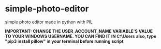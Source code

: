 # simple-photo-editor
simple photo editor made in python with PIL

**IMPORTANT: CHANGE THE USER_ACCOUNT_NAME VARIABLE'S VALUE TO YOUR WINDOWS USERNAME. YOU CAN FIND IT IN C:\Users**
**also, type "pip3 install pillow" in your terminal before running script**

